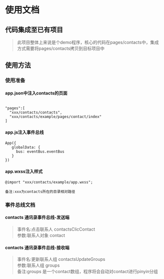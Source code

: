 # 使用文档
## 代码集成至已有项目
> 此项目整体上来说是个demo程序，核心的代码在pages/contacts中，集成方式需要将pages/contacts拷贝到目标项目中
## 使用方法
### 使用准备
#### app.json中注入contacts的页面
```

"pages":[
  "xxx/contacts/contacts",
  "xxx/contacts/example/pages/contact/index"
]
```
#### app.js注入事件总线
```
App({
   globalData: {
     bus: eventBus.eventBus
   }
})
```
#### app.wxss注入样式
```
@import "xxx/contacts/example/app.wxss";
```
`备注:xxx为contacts所在的目录相对路径`

### 事件总线文档

#### contacts 通讯录事件总线-发送端
> 事件名:点击联系人 contactsClicContact  
参数:联系人对象 contact

#### contacts 通讯录事件总线-接收端
> 事件名:更新联系人组 contactsUpdateGroups   
参数:联系人组 groups  
备注:groups 是一个contact数组，程序将会自动对contact进行pinyin分组


